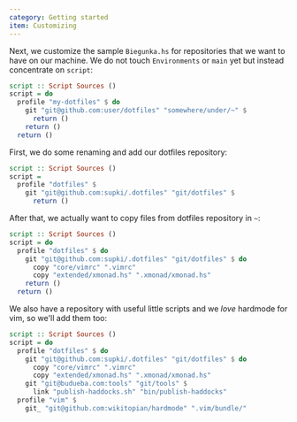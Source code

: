 ```yaml
---
category: Getting started
item: Customizing
---
```


Next, we customize the sample `Biegunka.hs` for repositories that we want to have on
our machine. We do not touch `Environments` or `main` yet but instead concentrate on `script`:

```haskell
script :: Script Sources ()
script = do
  profile "my-dotfiles" $ do
    git "git@github.com:user/dotfiles" "somewhere/under/~" $
      return ()
    return ()
  return ()
```

First, we do some renaming and add our dotfiles repository:

```haskell
script :: Script Sources ()
script =
  profile "dotfiles" $
    git "git@github.com:supki/.dotfiles" "git/dotfiles" $
      return ()
```

After that, we actually want to copy files from dotfiles repository in `~`:

```haskell
script :: Script Sources ()
script = do
  profile "dotfiles" $ do
    git "git@github.com:supki/.dotfiles" "git/dotfiles" $ do
      copy "core/vimrc" ".vimrc"
      copy "extended/xmonad.hs" ".xmonad/xmonad.hs"
    return ()
  return ()
```

We also have a repository with useful little scripts and we *love* hardmode for vim, so we'll add them too:

```haskell
script :: Script Sources ()
script = do
  profile "dotfiles" $ do
    git "git@github.com:supki/.dotfiles" "git/dotfiles" $ do
      copy "core/vimrc" ".vimrc"
      copy "extended/xmonad.hs" ".xmonad/xmonad.hs"
    git "git@budueba.com:tools" "git/tools" $
      link "publish-haddocks.sh" "bin/publish-haddocks"
  profile "vim" $
    git_ "git@github.com:wikitopian/hardmode" ".vim/bundle/"
```
